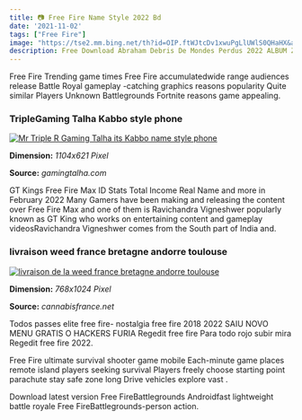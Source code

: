 ```yaml
---
title: 📷 Free Fire Name Style 2022 Bd
date: '2021-11-02'
tags: ["Free Fire"]
image: "https://tse2.mm.bing.net/th?id=OIP.ftWJtcDv1xwuPgLlUWlS0QHaHX&amp;pid=15.1"
description: Free Download Abraham Debris De Mondes Perdus 2022 ALBUM ZIP RAR Abraham Album Name Debris De Mondes Perdus Release Date 2022 Genre Post Metal Format MP3 320
---
```




Free Fire Trending game times Free Fire accumulatedwide range audiences release Battle Royal gameplay -catching graphics reasons popularity Quite similar Players Unknown Battlegrounds Fortnite reasons game appealing.



### TripleGaming Talha Kabbo style phone 

[![Mr Triple R Gaming Talha its Kabbo name style phone ](https://www.gamingtalha.com/wp-content/uploads/2021/08/galib-gaming-free-fire-id-bd-you-1104x621.jpg)](https://www.gamingtalha.com/wp-content/uploads/2021/08/galib-gaming-free-fire-id-bd-you-1104x621.jpg)


**Dimension:** _1104x621 Pixel_ 

**Source:** _gamingtalha.com_ 


GT Kings Free Fire Max ID Stats Total Income Real Name and more in February 2022 Many Gamers have been making and releasing the content over Free Fire Max and one of them is Ravichandra Vigneshwer popularly known as GT King who works on entertaining content and gameplay videosRavichandra Vigneshwer comes from the South part of India and.


### livraison weed france bretagne andorre toulouse 

[![livraison de la weed france bretagne andorre toulouse ](http://cannabisfrance.net/wp-content/uploads/2020/09/IMG-20200728-WA0040-768x1024.jpg)](http://cannabisfrance.net/wp-content/uploads/2020/09/IMG-20200728-WA0040-768x1024.jpg)


**Dimension:** _768x1024 Pixel_ 

**Source:** _cannabisfrance.net_ 



Todos passes elite free fire- nostalgia free fire 2018 2022 SAIU NOVO MENU GRATIS O HACKERS FURIA Regedit free fire Para todo rojo subir mira Regedit free fire 2022.


Free Fire ultimate survival shooter game mobile Each-minute game places remote island players seeking survival Players freely choose starting point parachute stay safe zone long Drive vehicles explore vast .


Download latest version Free FireBattlegrounds Androidfast lightweight battle royale Free FireBattlegrounds-person action.




